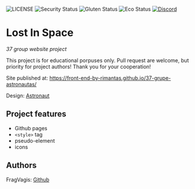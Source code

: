 ![LICENSE](https://img.shields.io/badge/license-MIT-blue.svg?style=flat-square)
![Security Status](https://img.shields.io/security-headers?label=Security&url=https%3A%2F%2Fgithub.com&style=flat-square)
![Gluten Status](https://img.shields.io/badge/Gluten-Free-green.svg)
![Eco Status](https://img.shields.io/badge/ECO-Friendly-green.svg)
[![Discord](https://discord.com/api/guilds/571393319201144843/widget.png)](https://discord.gg/dRwW4rw)

# Lost In Space

_37 group website project_

This project is for educational porpuses only. Pull request are welcome, but priority for project authors! Thank you for your cooperation!

Site published at: https://front-end-by-rimantas.github.io/37-grupe-astronautas/

Design: [Astronaut](https://cdn.dribbble.com/users/1355613/screenshots/5964475/space.gif)

## Project features

-   Github pages
-   `<style>` tag
-   pseudo-element
-   icons

## Authors

FragVagis: [Github](https://github.com/FragVagis)
